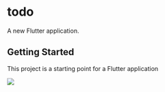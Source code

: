 # todo

A new Flutter application.

## Getting Started

This project is a starting point for a Flutter application

<img src="https://imgur.com/a/2ZqLhHN">

